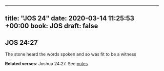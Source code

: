 
---
title: "JOS 24"
date: 2020-03-14 11:25:53 +00:00
book: JOS
draft: false
---

## JOS 24:27

The stone heard the words spoken and so was fit to be a witness

**Related verses**: Joshua 24:27. See [notes](https://my.bible.com/notes/3385047887800689593)

